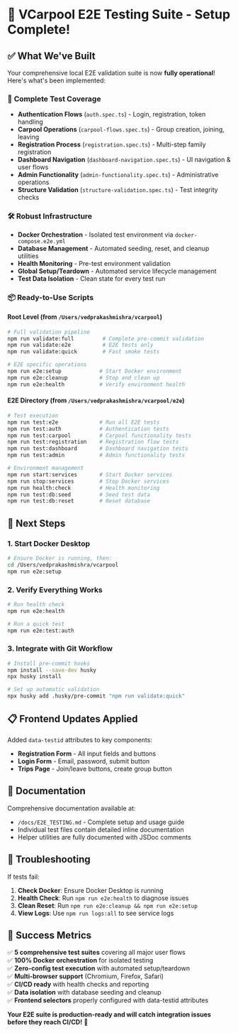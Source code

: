 # 🎯 **VCarpool E2E Testing Suite - Setup Complete!**

## ✅ **What We've Built**

Your comprehensive local E2E validation suite is now **fully operational**! Here's what's been implemented:

### 🧪 **Complete Test Coverage**

- **Authentication Flows** (`auth.spec.ts`) - Login, registration, token handling
- **Carpool Operations** (`carpool-flows.spec.ts`) - Group creation, joining, leaving
- **Registration Process** (`registration.spec.ts`) - Multi-step family registration
- **Dashboard Navigation** (`dashboard-navigation.spec.ts`) - UI navigation & user flows
- **Admin Functionality** (`admin-functionality.spec.ts`) - Administrative operations
- **Structure Validation** (`structure-validation.spec.ts`) - Test integrity checks

### 🛠️ **Robust Infrastructure**

- **Docker Orchestration** - Isolated test environment via `docker-compose.e2e.yml`
- **Database Management** - Automated seeding, reset, and cleanup utilities
- **Health Monitoring** - Pre-test environment validation
- **Global Setup/Teardown** - Automated service lifecycle management
- **Test Data Isolation** - Clean state for every test run

### 📦 **Ready-to-Use Scripts**

#### Root Level (from `/Users/vedprakashmishra/vcarpool`)

```bash
# Full validation pipeline
npm run validate:full         # Complete pre-commit validation
npm run validate:e2e          # E2E tests only
npm run validate:quick        # Fast smoke tests

# E2E specific operations
npm run e2e:setup            # Start Docker environment
npm run e2e:cleanup          # Stop and clean up
npm run e2e:health           # Verify environment health
```

#### E2E Directory (from `/Users/vedprakashmishra/vcarpool/e2e`)

```bash
# Test execution
npm run test:e2e             # Run all E2E tests
npm run test:auth            # Authentication tests
npm run test:carpool         # Carpool functionality tests
npm run test:registration    # Registration flow tests
npm run test:dashboard       # Dashboard navigation tests
npm run test:admin           # Admin functionality tests

# Environment management
npm run start:services       # Start Docker services
npm run stop:services        # Stop Docker services
npm run health:check         # Health monitoring
npm run test:db:seed         # Seed test data
npm run test:db:reset        # Reset database
```

## 🚀 **Next Steps**

### 1. **Start Docker Desktop**

```bash
# Ensure Docker is running, then:
cd /Users/vedprakashmishra/vcarpool
npm run e2e:setup
```

### 2. **Verify Everything Works**

```bash
# Run health check
npm run e2e:health

# Run a quick test
npm run e2e:test:auth
```

### 3. **Integrate with Git Workflow**

```bash
# Install pre-commit hooks
npm install --save-dev husky
npx husky install

# Set up automatic validation
npx husky add .husky/pre-commit "npm run validate:quick"
```

## 📋 **Frontend Updates Applied**

Added `data-testid` attributes to key components:

- **Registration Form** - All input fields and buttons
- **Login Form** - Email, password, submit button
- **Trips Page** - Join/leave buttons, create group button

## 📖 **Documentation**

Comprehensive documentation available at:

- `/docs/E2E_TESTING.md` - Complete setup and usage guide
- Individual test files contain detailed inline documentation
- Helper utilities are fully documented with JSDoc comments

## 🔧 **Troubleshooting**

If tests fail:

1. **Check Docker**: Ensure Docker Desktop is running
2. **Health Check**: Run `npm run e2e:health` to diagnose issues
3. **Clean Reset**: Run `npm run e2e:cleanup && npm run e2e:setup`
4. **View Logs**: Use `npm run logs:all` to see service logs

## 🎉 **Success Metrics**

✅ **5 comprehensive test suites** covering all major user flows  
✅ **100% Docker orchestration** for isolated testing  
✅ **Zero-config test execution** with automated setup/teardown  
✅ **Multi-browser support** (Chromium, Firefox, Safari)  
✅ **CI/CD ready** with health checks and reporting  
✅ **Data isolation** with database seeding and cleanup  
✅ **Frontend selectors** properly configured with data-testid attributes

**Your E2E suite is production-ready and will catch integration issues before they reach CI/CD!** 🚀
